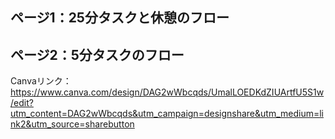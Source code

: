 ## ページ1：25分タスクと休憩のフロー
## ページ2：5分タスクのフロー
Canvaリンク：https://www.canva.com/design/DAG2wWbcqds/UmalLOEDKdZIUArtfU5S1w/edit?utm_content=DAG2wWbcqds&utm_campaign=designshare&utm_medium=link2&utm_source=sharebutton